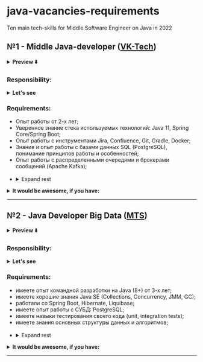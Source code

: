 # java-vacancies-requirements
Ten main tech-skills for Middle Software Engineer on Java in 2022 

<h2 title="first vacancy">№1 - Middle Java-developer (<a href="https://career.habr.com/companies/vk">VK-Tech</a>)</h2>
<details>
    <summary><b>Preview ⬇️</b></summary>
    <img title="preview" src="https://user-images.githubusercontent.com/85867091/184492768-a1c818de-fb53-4e69-83dd-0ada4ab6f266.png" />
</details>

<h3 title="responsibility">Responsibility:</h3>
<details title="engineer responsibilities">
  <summary><b>Let's see</b></summary>
  </br>
  <ul>
    <li>Разработка высоконагруженных cloud-ready приложений и сервисов на современном стеке;</li>
    <li>Проектирование приложений, участие в анализе и принятии технологических решений;</li>
    <li>Maintaining products and fixing defects;</li>
    <li>Writing unit-tests, automatization scripts and deploying tests;</li>
    <li>Code reviews.</li>
  </ul>
</details>

<h3 title="requirements">Requirements:</h3>
<ul>
  <li>Опыт работы от 2-х лет;</li>
  <li>Уверенное знание стека используемых технологий: Java 11, Spring Core/Spring Boot;</li>
  <li>Опыт работы с инструментами Jira, Confluence, Git, Gradle, Docker;</li>
  <li>Знание и опыт работы с базами данных SQL (PostgreSQL), понимание принципов работы и особенностей;</li>
  <li>Опыт работы с распределенными очередями и брокерами сообщений (Apache Kafka);</li>
  </br>
  <li><details>
    <summary>Expand rest</summary>
    <li>Understanding CI/CD processes;</li>
    <li>Knowledges of English language on reading technical docs level;</li>
    <li>Skill of working in a team.</li>
  </details>
  </li>
</ul>

<details title="respect for">
  <summary><b>It would be awesome, if you have:</b></summary>
  <ul>
    <li>Опыт проектирования и разработки высоконагруженных, распределённых и отказоустойчивых систем.</li>
    <li>Work experience with gRPC, MyBatis, JOOQ</li>
  </ul>
</details>

<hr/>

<h2 title="first vacancy">№2 - Java Developer Big Data (<a href="https://career.habr.com/companies/mts">MTS</a>)</h2>
<details>
    <summary><b>Preview ⬇️</b></summary>
    <img title="preview" src="https://user-images.githubusercontent.com/85867091/184496413-5b5e6531-8254-4cfa-8d62-e5a96b2e06ea.png" />
</details>

<h3 title="responsibility">Responsibility:</h3>
<details title="engineer responsibilities">
  <summary><b>Let's see</b></summary>
  </br>
  <ul>
    <li>разработка с нуля системы для управления платформой хранения и обработки больших данных (аналог Apache Ambari);</li>
    <li>участие в выборе стека технологий и продумывание архитектуры совместно с коллегами.</li>
    <li>поддержка при тестирование новых компонентов платформы для хранения и обработки больших данных (помощь в идентификации ошибок, выпуск патчей (bugfix по выявленным проблемам)).</li>
  </ul>
</details>

<h3 title="requirements">Requirements:</h3>
<ul>
  <li>имеете опыт командной разработки на Java (8+) от 3-х лет;</li>
  <li>имеете хорошие знания Java SE (Collections, Concurrency, JMM, GC);</li>
  <li>работали со Spring Boot, Hibernate, Liquibase;</li>
  <li>имеете опыт работы с СУБД: PostgreSQL;</li>
  <li>имеете навыки тестирования своего кода (unit, integration tests);</li>
  <li>имеете знания основных структуры данных и алгоритмов;</li>
  </br>
  <li>
    <details>
      <summary>Expand rest</summary>
      <li>ответственны, хотите работать в команде и развиваться.</li>
      <li>умеете работать с Linux из командной строки;</li>
      <li>Стек: Java, Spring Boot, Hibernate, PostgreSQL, RabbitMQ.</li>
    </details>
  </li>
</ul>

<details title="respect for">
  <summary><b>It would be awesome, if you have:</b></summary>
  <ul>
    <li>Experience with building systems architecture, DB, API;</li>
    <li>Work experience with message broker, like a RabbitMQ;</li>
  </ul>
</details>

<hr/>
